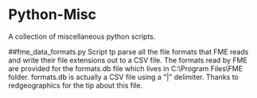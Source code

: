 # Python-Misc

A collection of miscellaneous python scripts.

##fme_data_formats.py
Script tp parse all the file formats that FME reads and write their file extensions out to a CSV file.
The formats read by FME are provided for the formats.db file which lives in C:\Program Files\FME folder.
formats.db is actually a CSV file using a "|" delimiter.
Thanks to redgeographics for the tip about this file.
